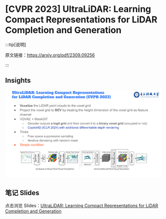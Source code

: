 # [CVPR 2023] UltraLiDAR: Learning Compact Representations for LiDAR Completion and Generation

:::tip[说明]

原文链接：https://arxiv.org/pdf/2309.09256

:::

## Insights

![alt text](<13-UltraLiDAR-Insights.png>)

## 笔记 Slides

点击浏览 Slides：[UltraLiDAR: Learning Compact Representations for LiDAR Completion and Generation](./13-UltraLiDAR-Learning-Compact-Representations-for-LiDAR-Completion-and-Generation.pdf)
